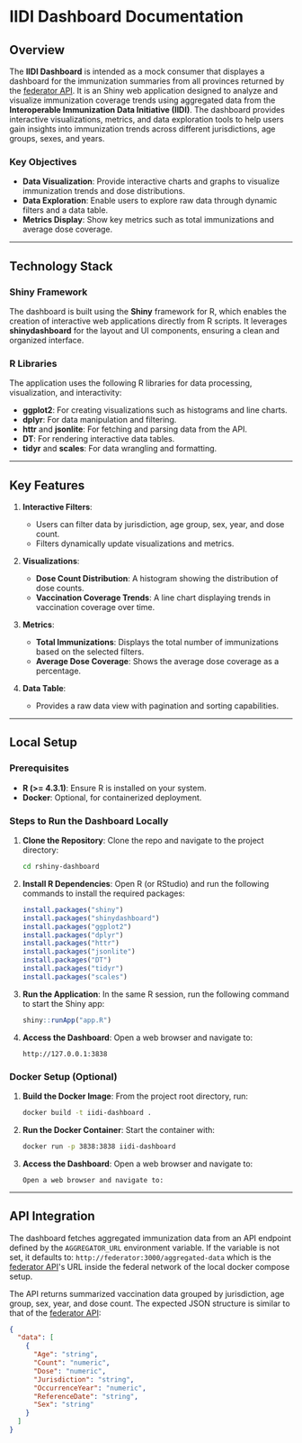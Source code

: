 # IIDI Dashboard Documentation

## Overview

The **IIDI Dashboard** is intended as a mock consumer that displayes a dashboard for the immunization summaries from all provinces returned by the [federator API](https://phacdatahub.github.io/iidi-tech/api/federator/). It is an Shiny web application designed to analyze and visualize immunization coverage trends using aggregated data from the **Interoperable Immunization Data Initiative (IIDI)**. The dashboard provides interactive visualizations, metrics, and data exploration tools to help users gain insights into immunization trends across different jurisdictions, age groups, sexes, and years.

### Key Objectives

- **Data Visualization**: Provide interactive charts and graphs to visualize immunization trends and dose distributions.
- **Data Exploration**: Enable users to explore raw data through dynamic filters and a data table.
- **Metrics Display**: Show key metrics such as total immunizations and average dose coverage.

---

## Technology Stack

### Shiny Framework

The dashboard is built using the **Shiny** framework for R, which enables the creation of interactive web applications directly from R scripts. It leverages **shinydashboard** for the layout and UI components, ensuring a clean and organized interface.

### R Libraries

The application uses the following R libraries for data processing, visualization, and interactivity:

- **ggplot2**: For creating visualizations such as histograms and line charts.
- **dplyr**: For data manipulation and filtering.
- **httr** and **jsonlite**: For fetching and parsing data from the API.
- **DT**: For rendering interactive data tables.
- **tidyr** and **scales**: For data wrangling and formatting.

---

## Key Features

1. **Interactive Filters**:

   - Users can filter data by jurisdiction, age group, sex, year, and dose count.
   - Filters dynamically update visualizations and metrics.

2. **Visualizations**:

   - **Dose Count Distribution**: A histogram showing the distribution of dose counts.
   - **Vaccination Coverage Trends**: A line chart displaying trends in vaccination coverage over time.

3. **Metrics**:

   - **Total Immunizations**: Displays the total number of immunizations based on the selected filters.
   - **Average Dose Coverage**: Shows the average dose coverage as a percentage.

4. **Data Table**:

   - Provides a raw data view with pagination and sorting capabilities.

---

## Local Setup

### Prerequisites

- **R (>= 4.3.1)**: Ensure R is installed on your system.
- **Docker**: Optional, for containerized deployment.

### Steps to Run the Dashboard Locally

1. **Clone the Repository**:
   Clone the repo and navigate to the project directory:
   ```bash
   cd rshiny-dashboard
   ```
2. **Install R Dependencies**:
   Open R (or RStudio) and run the following commands to install the required packages:
   ```r
   install.packages("shiny")
   install.packages("shinydashboard")
   install.packages("ggplot2")
   install.packages("dplyr")
   install.packages("httr")
   install.packages("jsonlite")
   install.packages("DT")
   install.packages("tidyr")
   install.packages("scales")
   ```
3. **Run the Application**:
   In the same R session, run the following command to start the Shiny app:

   ```R
   shiny::runApp("app.R")
   ```

4. **Access the Dashboard**:
   Open a web browser and navigate to:
   ```
   http://127.0.0.1:3838
   ```

### Docker Setup (Optional)

1. **Build the Docker Image**:
   From the project root directory, run:
   ```bash
   docker build -t iidi-dashboard .
   ```
2. **Run the Docker Container**:
   Start the container with:
   ```bash
   docker run -p 3838:3838 iidi-dashboard
   ```
3. **Access the Dashboard**:
   Open a web browser and navigate to:
   ```
   Open a web browser and navigate to:
   ```

---

## API Integration

The dashboard fetches aggregated immunization data from an API endpoint defined by the `AGGREGATOR_URL` environment variable. If the variable is not set, it defaults to: `http://federator:3000/aggregated-data` which is the [federator API](https://phacdatahub.github.io/iidi-tech/api/federator/)'s URL inside the federal network of the local docker compose setup.

The API returns summarized vaccination data grouped by jurisdiction, age group, sex, year, and dose count. The expected JSON structure is similar to that of the [federator API](https://phacdatahub.github.io/iidi-tech/api/federator/):

```json
{
  "data": [
    {
      "Age": "string",
      "Count": "numeric",
      "Dose": "numeric",
      "Jurisdiction": "string",
      "OccurrenceYear": "numeric",
      "ReferenceDate": "string",
      "Sex": "string"
    }
  ]
}
```
